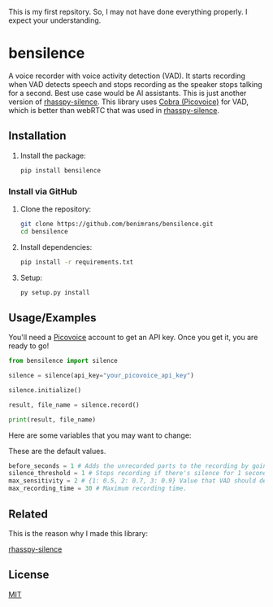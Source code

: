 
This is my first repsitory. So, I may not have done everything properly. I expect your understanding.

# bensilence
A voice recorder with voice activity detection (VAD). It starts recording when VAD detects speech and stops recording as the speaker stops talking for a second. Best use case would be AI assistants. This is just another version of [rhasspy-silence](https://github.com/rhasspy/rhasspy-silence). This library uses [Cobra (Picovoice)](https://picovoice.ai/platform/cobra/) for VAD, which is better than webRTC that was used in [rhasspy-silence](https://github.com/rhasspy/rhasspy-silence).



## Installation

1. Install the package:
    ``` bash
   pip install bensilence 
    ```
### Install via GitHub
1. Clone the repository:
   ``` bash
   git clone https://github.com/benimrans/bensilence.git
   cd bensilence
   ```
2. Install dependencies:
    ```bash
   pip install -r requirements.txt 
   ```
3. Setup:
    ```bash
   py setup.py install 
   ```
## Usage/Examples

You'll need a [Picovoice](https://picovoice.ai) account to get an API key. Once you get it, you are ready to go!

```python
from bensilence import silence

silence = silence(api_key="your_picovoice_api_key")

silence.initialize()

result, file_name = silence.record()

print(result, file_name)
```

Here are some variables that you may want to change:

These are the default values.

```python
before_seconds = 1 # Adds the unrecorded parts to the recording by going back 1 second from the time the speech started.
silence_threshold = 1 # Stops recording if there's silence for 1 second. 
max_sensitivity = 2 # {1: 0.5, 2: 0.7, 3: 0.9} Value that VAD should detect to start recording.
max_recording_time = 30 # Maximum recording time.
```
## Related

This is the reason why I made this library:

[rhasspy-silence](https://github.com/rhasspy/rhasspy-silence)


## License

[MIT](https://choosealicense.com/licenses/mit/)

